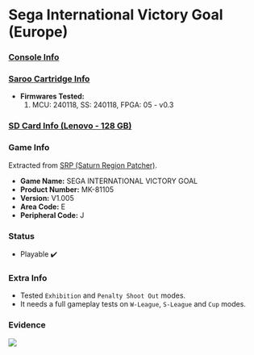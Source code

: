 # Sega International Victory Goal (Europe)

### [Console Info](../../../../Info/Consoles/VA13/README.md)

### [Saroo Cartridge Info](../../../../Info/Cartridges/RetroGameParadiseStore/1.32F/README.md)

- <b>Firmwares Tested:</b>
  1. MCU: 240118, SS: 240118, FPGA: 05 - v0.3

### [SD Card Info (Lenovo - 128 GB)](../../../../Info/SdCards/Lenovo/128GB/fat32/README.md)

### Game Info

Extracted from [SRP (Saturn Region Patcher)](https://segaxtreme.net/resources/saturn-region-patcher.81/download).

- <b>Game Name:</b> SEGA INTERNATIONAL VICTORY GOAL
- <b>Product Number:</b> MK-81105
- <b>Version:</b> V1.005
- <b>Area Code:</b> E
- <b>Peripheral Code:</b> J

### Status

- Playable :heavy_check_mark:

### Extra Info

- Tested `Exhibition` and `Penalty Shoot Out` modes.
- It needs a full gameplay tests on `W-League`, `S-League` and `Cup` modes.

### Evidence

[![](https://img.youtube.com/vi/sZD1sqI0s50/0.jpg)](https://www.youtube.com/watch?v=sZD1sqI0s50)
